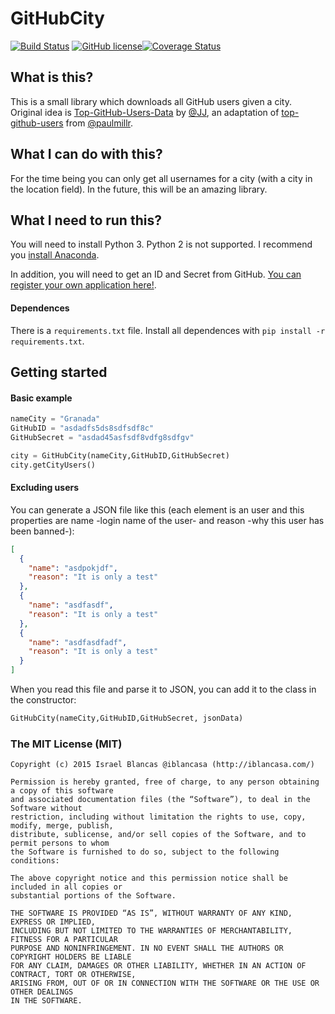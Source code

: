 # GitHubCity

[![Build Status](https://travis-ci.org/iblancasa/GitHubCity.svg?branch=master)](https://travis-ci.org/iblancasa/GitHubCity)
[![GitHub license](https://img.shields.io/github/license/iblancasa/GitHubCity.svg)](https://github.com/iblancasa/GitHubCity)[![Coverage Status](https://coveralls.io/repos/iblancasa/GitHubCity/badge.svg?branch=master&service=github)](https://coveralls.io/github/iblancasa/GitHubCity?branch=master)

## What is this?

This is a small library which downloads all GitHub users given a city. Original idea is [Top-GitHub-Users-Data](https://github.com/JJ/top-github-users-data) by [@JJ](https://github.com/JJ), an adaptation of [top-github-users](https://github.com/paulmillr/top-github-users) from [@paulmillr](https://github.com/paulmillr/).

## What I can do with this?

For the time being you can only get all usernames for a city (with a
city in the location field). In the future, this will be an amazing library.

## What I need to run this?

You will need to install Python 3. Python 2 is not supported. I recommend you [install Anaconda](https://www.continuum.io/).

In addition, you will need to get an ID and Secret from GitHub. [You can register your own application here!](https://github.com/settings/applications/new).

#### Dependences

There is a ``requirements.txt`` file. Install all dependences with ``pip install -r requirements.txt``.


## Getting started
#### Basic example
```python
nameCity = "Granada"
GitHubID = "asdadfs5ds8sdfsdf8c"
GitHubSecret = "asdad45asfsdf8vdfg8sdfgv"

city = GitHubCity(nameCity,GitHubID,GitHubSecret)
city.getCityUsers()
```

#### Excluding users

You can generate a JSON file like this (each element is an user and this properties are name -login name of the user- and reason -why this user has been banned-):
```json
[
  {
    "name": "asdpokjdf",
    "reason": "It is only a test"
  },
  {
    "name": "asdfasdf",
    "reason": "It is only a test"
  },
  {
    "name": "asdfasdfadf",
    "reason": "It is only a test"
  }
]
```

When you read this file and parse it to JSON, you can add it to the
class in the constructor:
```python
GitHubCity(nameCity,GitHubID,GitHubSecret, jsonData)
```

### The MIT License (MIT)
    Copyright (c) 2015 Israel Blancas @iblancasa (http://iblancasa.com/)

    Permission is hereby granted, free of charge, to any person obtaining a copy of this software
    and associated documentation files (the “Software”), to deal in the Software without
    restriction, including without limitation the rights to use, copy, modify, merge, publish,
    distribute, sublicense, and/or sell copies of the Software, and to permit persons to whom
    the Software is furnished to do so, subject to the following conditions:

    The above copyright notice and this permission notice shall be included in all copies or
    substantial portions of the Software.

    THE SOFTWARE IS PROVIDED “AS IS”, WITHOUT WARRANTY OF ANY KIND, EXPRESS OR IMPLIED,
    INCLUDING BUT NOT LIMITED TO THE WARRANTIES OF MERCHANTABILITY, FITNESS FOR A PARTICULAR
    PURPOSE AND NONINFRINGEMENT. IN NO EVENT SHALL THE AUTHORS OR COPYRIGHT HOLDERS BE LIABLE
    FOR ANY CLAIM, DAMAGES OR OTHER LIABILITY, WHETHER IN AN ACTION OF CONTRACT, TORT OR OTHERWISE,
    ARISING FROM, OUT OF OR IN CONNECTION WITH THE SOFTWARE OR THE USE OR OTHER DEALINGS
    IN THE SOFTWARE.
